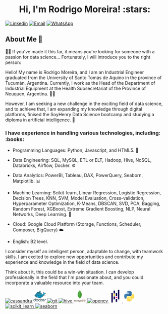 <h1 align="center">Hi, I'm Rodrigo Moreira! :stars:</h1>


[![Linkedin](https://img.shields.io/badge/-LinkedIn-blue?style=flat&logo=Linkedin&logoColor=white&link=https://linkedin.com/in/brennankbrown/)](https://linkedin.com/in/rcmoreg/)
[![Email](https://img.shields.io/badge/-Email-c14438?style=flat&logo=Gmail&logoColor=white&link=mailto:mail@brennanbrown.ca)](mailto:rodrigomoreiraginarte@gmail.com)
[![WhatsApp](https://img.shields.io/badge/-WhatsApp-25d366?style=flat&logo=WhatsApp&logoColor=white&link=https://api.whatsapp.com/send?phone=34603608261)](https://api.whatsapp.com/send?phone=34603608261)

## About Me :wave:

🧙‍♂️ If you've made it this far, it means you're looking for someone with a passion for data science...
Fortunately, I will introduce you to the right person:

Hello! My name is Rodrigo Moreira, and I am an Industrial Engineer graduated from the University of Santo Tomás de Aquino in the province of Tucumán, Argentina. Currently, I work as the Head of the Department of Industrial Equipment at the Health Subsecretariat of the Province of Neuquen, Argentina. 👷‍♂️

However, I am seeking a new challenge in the exciting field of data science, and to achieve that, I am expanding my knowledge through digital platforms, finised the SoyHenry Data Science bootcamp and studying a diploma in artificial intelligence. 💯

<h3 align="left">I have experience in handling various technologies, including: :books:</h3>

- Programming Languages: Python, Javascript, and HTML5. 🐍

- Data Engineering: SQL, MySQL, ETL or ELT, Hadoop, Hive, NoSQL, Databricks, Airflow, Docker. ⚙️

- Data Analytics: PowerBI, Tableau, DAX, PowerQuery, Seaborn, Matplotlib. 📊

- Machine Learning: Scikit-learn, Linear Regression, Logistic Regression, Decision Trees, KNN, SVM, Model Evaluation, Cross-validation, Hyperparameter Optimization, K-Means, DBSCAN, SVD, PCA, Bagging, Random Forest, XGBoost, Extreme Gradient Boosting, NLP, Neural Networks, Deep Learning. 🤖

- Cloud: Google Cloud Platform (Storage, Functions, Scheduler, Composer, BigQuery) ☁️

- English: B2 level.

I consider myself an intelligent person, adaptable to change, with teamwork skills. I am excited to explore new opportunities and contribute my experience and knowledge in the field of data science.

Think about it, this could be a win-win situation. I can develop professionally in the field that I'm passionate about, and you could incorporate a valuable resource into your team.

<p align="left"> <a href="https://cassandra.apache.org/" target="_blank" rel="noreferrer"> <img src="https://www.vectorlogo.zone/logos/apache_cassandra/apache_cassandra-icon.svg" alt="cassandra" width="40" height="40"/> </a> <a href="https://www.docker.com/" target="_blank" rel="noreferrer"> <img src="https://raw.githubusercontent.com/devicons/devicon/master/icons/docker/docker-original-wordmark.svg" alt="docker" width="40" height="40"/> </a> <a href="https://git-scm.com/" target="_blank" rel="noreferrer"> <img src="https://www.vectorlogo.zone/logos/git-scm/git-scm-icon.svg" alt="git" width="40" height="40"/> </a> <a href="https://hive.apache.org/" target="_blank" rel="noreferrer"> <img src="https://www.vectorlogo.zone/logos/apache_hive/apache_hive-icon.svg" alt="hive" width="40" height="40"/> </a> <a href="https://www.mongodb.com/" target="_blank" rel="noreferrer"> <img src="https://raw.githubusercontent.com/devicons/devicon/master/icons/mongodb/mongodb-original-wordmark.svg" alt="mongodb" width="40" height="40"/> </a> <a href="https://opencv.org/" target="_blank" rel="noreferrer"> <img src="https://www.vectorlogo.zone/logos/opencv/opencv-icon.svg" alt="opencv" width="40" height="40"/> </a> <a href="https://pandas.pydata.org/" target="_blank" rel="noreferrer"> <img src="https://raw.githubusercontent.com/devicons/devicon/2ae2a900d2f041da66e950e4d48052658d850630/icons/pandas/pandas-original.svg" alt="pandas" width="40" height="40"/> </a> <a href="https://www.python.org" target="_blank" rel="noreferrer"> <img src="https://raw.githubusercontent.com/devicons/devicon/master/icons/python/python-original.svg" alt="python" width="40" height="40"/> </a> <a href="https://scikit-learn.org/" target="_blank" rel="noreferrer"> <img src="https://upload.wikimedia.org/wikipedia/commons/0/05/Scikit_learn_logo_small.svg" alt="scikit_learn" width="40" height="40"/> </a> <a href="https://seaborn.pydata.org/" target="_blank" rel="noreferrer"> <img src="https://seaborn.pydata.org/_images/logo-mark-lightbg.svg" alt="seaborn" width="40" height="40"/> </a> </p>

